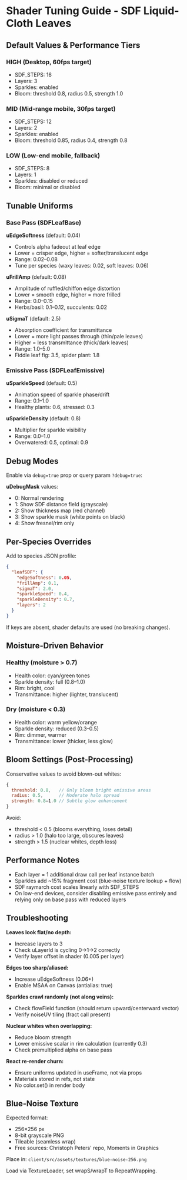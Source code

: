 # Shader Tuning Guide - SDF Liquid-Cloth Leaves

## Default Values & Performance Tiers

### HIGH (Desktop, 60fps target)
- SDF_STEPS: 16
- Layers: 3
- Sparkles: enabled
- Bloom: threshold 0.8, radius 0.5, strength 1.0

### MID (Mid-range mobile, 30fps target)
- SDF_STEPS: 12
- Layers: 2
- Sparkles: enabled
- Bloom: threshold 0.85, radius 0.4, strength 0.8

### LOW (Low-end mobile, fallback)
- SDF_STEPS: 8
- Layers: 1
- Sparkles: disabled or reduced
- Bloom: minimal or disabled

## Tunable Uniforms

### Base Pass (SDFLeafBase)

**uEdgeSoftness** (default: 0.04)
- Controls alpha fadeout at leaf edge
- Lower = crisper edge, higher = softer/translucent edge
- Range: 0.02–0.08
- Tune per species (waxy leaves: 0.02, soft leaves: 0.06)

**uFrillAmp** (default: 0.08)
- Amplitude of ruffled/chiffon edge distortion
- Lower = smooth edge, higher = more frilled
- Range: 0.0–0.15
- Herbs/basil: 0.1–0.12, succulents: 0.02

**uSigmaT** (default: 2.5)
- Absorption coefficient for transmittance
- Lower = more light passes through (thin/pale leaves)
- Higher = less transmittance (thick/dark leaves)
- Range: 1.0–5.0
- Fiddle leaf fig: 3.5, spider plant: 1.8

### Emissive Pass (SDFLeafEmissive)

**uSparkleSpeed** (default: 0.5)
- Animation speed of sparkle phase/drift
- Range: 0.1–1.0
- Healthy plants: 0.6, stressed: 0.3

**uSparkleDensity** (default: 0.8)
- Multiplier for sparkle visibility
- Range: 0.0–1.0
- Overwatered: 0.5, optimal: 0.9

## Debug Modes

Enable via `debug=true` prop or query param `?debug=true`:

**uDebugMask** values:
- 0: Normal rendering
- 1: Show SDF distance field (grayscale)
- 2: Show thickness map (red channel)
- 3: Show sparkle mask (white points on black)
- 4: Show fresnel/rim only

## Per-Species Overrides

Add to species JSON profile:

```json
{
  "leafSDF": {
    "edgeSoftness": 0.05,
    "frillAmp": 0.1,
    "sigmaT": 2.0,
    "sparkleSpeed": 0.4,
    "sparkleDensity": 0.7,
    "layers": 2
  }
}
```

If keys are absent, shader defaults are used (no breaking changes).

## Moisture-Driven Behavior

### Healthy (moisture > 0.7)
- Health color: cyan/green tones
- Sparkle density: full (0.8–1.0)
- Rim: bright, cool
- Transmittance: higher (lighter, translucent)

### Dry (moisture < 0.3)
- Health color: warm yellow/orange
- Sparkle density: reduced (0.3–0.5)
- Rim: dimmer, warmer
- Transmittance: lower (thicker, less glow)

## Bloom Settings (Post-Processing)

Conservative values to avoid blown-out whites:

```javascript
{
  threshold: 0.8,   // Only bloom bright emissive areas
  radius: 0.5,      // Moderate halo spread
  strength: 0.8–1.0 // Subtle glow enhancement
}
```

Avoid:
- threshold < 0.5 (blooms everything, loses detail)
- radius > 1.0 (halo too large, obscures leaves)
- strength > 1.5 (nuclear whites, depth loss)

## Performance Notes

- Each layer = 1 additional draw call per leaf instance batch
- Sparkles add ~15% fragment cost (blue-noise texture lookup + flow)
- SDF raymarch cost scales linearly with SDF_STEPS
- On low-end devices, consider disabling emissive pass entirely and relying only on base pass with reduced layers

## Troubleshooting

**Leaves look flat/no depth:**
- Increase layers to 3
- Check uLayerId is cycling 0→1→2 correctly
- Verify layer offset in shader (0.005 per layer)

**Edges too sharp/aliased:**
- Increase uEdgeSoftness (0.06+)
- Enable MSAA on Canvas (antialias: true)

**Sparkles crawl randomly (not along veins):**
- Check flowField function (should return upward/centerward vector)
- Verify noiseUV tiling (fract call present)

**Nuclear whites when overlapping:**
- Reduce bloom strength
- Lower emissive scalar in rim calculation (currently 0.3)
- Check premultiplied alpha on base pass

**React re-render churn:**
- Ensure uniforms updated in useFrame, not via props
- Materials stored in refs, not state
- No color.set() in render body

## Blue-Noise Texture

Expected format:
- 256×256 px
- 8-bit grayscale PNG
- Tileable (seamless wrap)
- Free sources: Christoph Peters' repo, Moments in Graphics

Place in: `client/src/assets/textures/blue-noise-256.png`

Load via TextureLoader, set wrapS/wrapT to RepeatWrapping.
